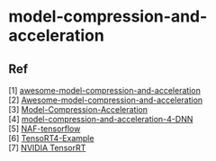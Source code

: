# model-compression-and-acceleration      
## Ref     
[1] [awesome-model-compression-and-acceleration](https://github.com/sun254/awesome-model-compression-and-acceleration)      
[2] [Awesome-model-compression-and-acceleration](https://github.com/memoiry/Awesome-model-compression-and-acceleration)     
[3] [Model-Compression-Acceleration](https://github.com/jnjaby/Model-Compression-Acceleration)      
[4] [model-compression-and-acceleration-4-DNN](https://github.com/mapleam/model-compression-and-acceleration-4-DNN)     
[5] [NAF-tensorflow](https://github.com/carpedm20/NAF-tensorflow)     
[6] [TensoRT4-Example](https://github.com/YunYang1994/TensoRT4-Example)      
[7] [NVIDIA TensorRT](https://developer.nvidia.com/tensorrt)      

